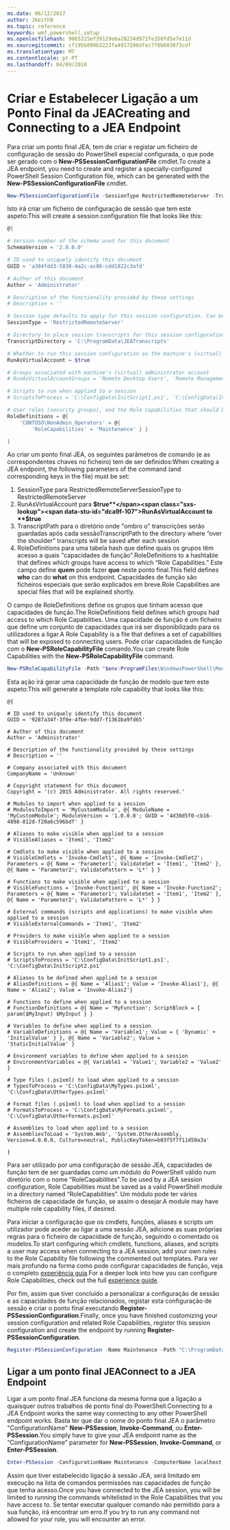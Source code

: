 ```yaml
---
ms.date: 06/12/2017
author: JKeithB
ms.topic: reference
keywords: wmf,powershell,setup
ms.openlocfilehash: 9065315ef39129e6a28234d972fe350fd5e7e11d
ms.sourcegitcommit: cf195b090b3223fa4917206dfec7f0b603873cdf
ms.translationtype: MT
ms.contentlocale: pt-PT
ms.lasthandoff: 04/09/2018
---
```

# <a name="creating-and-connecting-to-a-jea-endpoint"></a><span data-ttu-id="dca9f-102">Criar e Estabelecer Ligação a um Ponto Final da JEA</span><span class="sxs-lookup"><span data-stu-id="dca9f-102">Creating and Connecting to a JEA Endpoint</span></span>
<span data-ttu-id="dca9f-103">Para criar um ponto final JEA, tem de criar e registar um ficheiro de configuração de sessão do PowerShell especial configurada, o que pode ser gerado com o **New-PSSessionConfigurationFile** cmdlet.</span><span class="sxs-lookup"><span data-stu-id="dca9f-103">To create a JEA endpoint, you need to create and register a specially-configured PowerShell Session Configuration file, which can be generated with the **New-PSSessionConfigurationFile** cmdlet.</span></span>

```powershell
New-PSSessionConfigurationFile -SessionType RestrictedRemoteServer -TranscriptDirectory "C:\ProgramData\JEATranscripts" -RunAsVirtualAccount -RoleDefinitions @{ 'CONTOSO\NonAdmin_Operators' = @{ RoleCapabilities = 'Maintenance' }} -Path "$env:ProgramData\JEAConfiguration\Demo.pssc"
```

<span data-ttu-id="dca9f-104">Isto irá criar um ficheiro de configuração de sessão que tem este aspeto:</span><span class="sxs-lookup"><span data-stu-id="dca9f-104">This will create a session configuration file that looks like this:</span></span>
```powershell
@{

# Version number of the schema used for this document
SchemaVersion = '2.0.0.0'

# ID used to uniquely identify this document
GUID = 'a384fdd3-5830-4a2c-ac86-cdd1822c3afd'

# Author of this document
Author = 'Administrator'

# Description of the functionality provided by these settings
# Description = ''

# Session type defaults to apply for this session configuration. Can be 'RestrictedRemoteServer' (recommended), 'Empty', or 'Default'
SessionType = 'RestrictedRemoteServer'

# Directory to place session transcripts for this session configuration
TranscriptDirectory = 'C:\ProgramData\JEATranscripts'

# Whether to run this session configuration as the machine's (virtual) administrator account
RunAsVirtualAccount = $true

# Groups associated with machine's (virtual) administrator account
# RunAsVirtualAccountGroups = 'Remote Desktop Users', 'Remote Management Users'

# Scripts to run when applied to a session
# ScriptsToProcess = 'C:\ConfigData\InitScript1.ps1', 'C:\ConfigData\InitScript2.ps1'

# User roles (security groups), and the Role Capabilities that should be applied to them when applied to a session
RoleDefinitions = @{
    'CONTOSO\NonAdmin_Operators' = @{
        'RoleCapabilities' = 'Maintenance' } }

}
```
<span data-ttu-id="dca9f-105">Ao criar um ponto final JEA, os seguintes parâmetros de comando (e as correspondentes chaves no ficheiro) tem de ser definidos:</span><span class="sxs-lookup"><span data-stu-id="dca9f-105">When creating a JEA endpoint, the following parameters of the command (and corresponding keys in the file) must be set:</span></span>
1.  <span data-ttu-id="dca9f-106">SessionType para RestrictedRemoteServer</span><span class="sxs-lookup"><span data-stu-id="dca9f-106">SessionType to RestrictedRemoteServer</span></span>
2.  <span data-ttu-id="dca9f-107">RunAsVirtualAccount para **$true**</span><span class="sxs-lookup"><span data-stu-id="dca9f-107">RunAsVirtualAccount to **$true**</span></span>
3.  <span data-ttu-id="dca9f-108">TranscriptPath para o diretório onde "ombro o" transcrições serão guardadas após cada sessão</span><span class="sxs-lookup"><span data-stu-id="dca9f-108">TranscriptPath to the directory where “over the shoulder” transcripts will be saved after each session</span></span>
4.  <span data-ttu-id="dca9f-109">RoleDefinitions para uma tabela hash que define quais os grupos têm acesso a quais "capacidades de função".</span><span class="sxs-lookup"><span data-stu-id="dca9f-109">RoleDefinitions to a hashtable that defines which groups have access to which “Role Capabilities.”</span></span>  <span data-ttu-id="dca9f-110">Este campo define **quem** pode fazer **que** neste ponto final.</span><span class="sxs-lookup"><span data-stu-id="dca9f-110">This field defines **who** can do **what** on this endpoint.</span></span>   <span data-ttu-id="dca9f-111">Capacidades de função são ficheiros especiais que serão explicados em breve.</span><span class="sxs-lookup"><span data-stu-id="dca9f-111">Role Capabilities are special files that will be explained shortly.</span></span>


<span data-ttu-id="dca9f-112">O campo de RoleDefinitions define os grupos que tinham acesso que capacidades de função.</span><span class="sxs-lookup"><span data-stu-id="dca9f-112">The RoleDefinitions field defines which groups had access to which Role Capabilities.</span></span>  <span data-ttu-id="dca9f-113">Uma capacidade de função é um ficheiro que define um conjunto de capacidades que irá ser disponibilizado para os utilizadores a ligar.</span><span class="sxs-lookup"><span data-stu-id="dca9f-113">A Role Capability is a file that defines a set of capabilities that will be exposed to connecting users.</span></span>  <span data-ttu-id="dca9f-114">Pode criar capacidades de função com o **New-PSRoleCapabilityFile** comando.</span><span class="sxs-lookup"><span data-stu-id="dca9f-114">You can create Role Capabilities with the **New-PSRoleCapabilityFile** command.</span></span>

```powershell
New-PSRoleCapabilityFile -Path "$env:ProgramFiles\WindowsPowerShell\Modules\DemoModule\RoleCapabilities\Maintenance.psrc"
```

<span data-ttu-id="dca9f-115">Esta ação irá gerar uma capacidade de função de modelo que tem este aspeto:</span><span class="sxs-lookup"><span data-stu-id="dca9f-115">This will generate a template role capability that looks like this:</span></span>
```
@{

# ID used to uniquely identify this document
GUID = '9287a34f-3f0e-4fbe-9dd7-f1361ba9fd65'

# Author of this document
Author = 'Administrator'

# Description of the functionality provided by these settings
# Description = ''

# Company associated with this document
CompanyName = 'Unknown'

# Copyright statement for this document
Copyright = '(c) 2015 Administrator. All rights reserved.'

# Modules to import when applied to a session
# ModulesToImport = 'MyCustomModule', @{ ModuleName = 'MyCustomModule'; ModuleVersion = '1.0.0.0'; GUID = '4d30d5f0-cb16-4898-812d-f20a6c596bdf' }

# Aliases to make visible when applied to a session
# VisibleAliases = 'Item1', 'Item2'

# Cmdlets to make visible when applied to a session
# VisibleCmdlets = 'Invoke-Cmdlet1', @{ Name = 'Invoke-Cmdlet2'; Parameters = @{ Name = 'Parameter1'; ValidateSet = 'Item1', 'Item2' }, @{ Name = 'Parameter2'; ValidatePattern = 'L*' } }

# Functions to make visible when applied to a session
# VisibleFunctions = 'Invoke-Function1', @{ Name = 'Invoke-Function2'; Parameters = @{ Name = 'Parameter1'; ValidateSet = 'Item1', 'Item2' }, @{ Name = 'Parameter2'; ValidatePattern = 'L*' } }

# External commands (scripts and applications) to make visible when applied to a session
# VisibleExternalCommands = 'Item1', 'Item2'

# Providers to make visible when applied to a session
# VisibleProviders = 'Item1', 'Item2'

# Scripts to run when applied to a session
# ScriptsToProcess = 'C:\ConfigData\InitScript1.ps1', 'C:\ConfigData\InitScript2.ps1'

# Aliases to be defined when applied to a session
# AliasDefinitions = @{ Name = 'Alias1'; Value = 'Invoke-Alias1'}, @{ Name = 'Alias2'; Value = 'Invoke-Alias2'}

# Functions to define when applied to a session
# FunctionDefinitions = @{ Name = 'MyFunction'; ScriptBlock = { param($MyInput) $MyInput } }

# Variables to define when applied to a session
# VariableDefinitions = @{ Name = 'Variable1'; Value = { 'Dynamic' + 'InitialValue' } }, @{ Name = 'Variable2'; Value = 'StaticInitialValue' }

# Environment variables to define when applied to a session
# EnvironmentVariables = @{ Variable1 = 'Value1'; Variable2 = 'Value2' }

# Type files (.ps1xml) to load when applied to a session
# TypesToProcess = 'C:\ConfigData\MyTypes.ps1xml', 'C:\ConfigData\OtherTypes.ps1xml'

# Format files (.ps1xml) to load when applied to a session
# FormatsToProcess = 'C:\ConfigData\MyFormats.ps1xml', 'C:\ConfigData\OtherFormats.ps1xml'

# Assemblies to load when applied to a session
# AssembliesToLoad = 'System.Web', 'System.OtherAssembly, Version=4.0.0.0, Culture=neutral, PublicKeyToken=b03f5f7f11d50a3a'

}

```
<span data-ttu-id="dca9f-116">Para ser utilizado por uma configuração de sessão JEA, capacidades de função tem de ser guardadas como um módulo do PowerShell válido num diretório com o nome "RoleCapabilities".</span><span class="sxs-lookup"><span data-stu-id="dca9f-116">To be used by a JEA session configuration, Role Capabilities must be saved as a valid PowerShell module in a directory named “RoleCapabilities”.</span></span> <span data-ttu-id="dca9f-117">Um módulo pode ter vários ficheiros de capacidade de função, se assim o desejar.</span><span class="sxs-lookup"><span data-stu-id="dca9f-117">A module may have multiple role capability files, if desired.</span></span>

<span data-ttu-id="dca9f-118">Para iniciar a configuração que os cmdlets, funções, aliases e scripts um utilizador pode aceder ao ligar a uma sessão JEA, adicione as suas próprias regras para o ficheiro de capacidade de função, seguindo o comentado os modelos.</span><span class="sxs-lookup"><span data-stu-id="dca9f-118">To start configuring which cmdlets, functions, aliases, and scripts a user may access when connecting to a JEA session, add your own rules to the Role Capability file following the commented out templates.</span></span> <span data-ttu-id="dca9f-119">Para ver mais profundo na forma como pode configurar capacidades de função, veja o completo [experiência guia](http://aka.ms/JEA).</span><span class="sxs-lookup"><span data-stu-id="dca9f-119">For a deeper look into how you can configure Role Capabilities, check out the full [experience guide](http://aka.ms/JEA).</span></span>

<span data-ttu-id="dca9f-120">Por fim, assim que tiver concluído a personalizar a configuração de sessão e as capacidades de função relacionados, registar esta configuração de sessão e criar o ponto final executando **Register-PSSessionConfiguration**.</span><span class="sxs-lookup"><span data-stu-id="dca9f-120">Finally, once you have finished customizing your session configuration and related Role Capabilities, register this session configuration and create the endpoint by running **Register-PSSessionConfiguration**.</span></span>

```powershell
Register-PSSessionConfiguration -Name Maintenance -Path "C:\ProgramData\JEAConfiguration\Demo.pssc"
```

## <a name="connect-to-a-jea-endpoint"></a><span data-ttu-id="dca9f-121">Ligar a um ponto final JEA</span><span class="sxs-lookup"><span data-stu-id="dca9f-121">Connect to a JEA Endpoint</span></span>
<span data-ttu-id="dca9f-122">Ligar a um ponto final JEA funciona da mesma forma que a ligação a quaisquer outros trabalhos de ponto final do PowerShell.</span><span class="sxs-lookup"><span data-stu-id="dca9f-122">Connecting to a JEA Endpoint works the same way connecting to any other PowerShell endpoint works.</span></span>  <span data-ttu-id="dca9f-123">Basta ter que dar o nome do ponto final JEA o parâmetro "ConfigurationName" **New-PSSession**, **Invoke-Command**, ou **Enter-PSSession**.</span><span class="sxs-lookup"><span data-stu-id="dca9f-123">You simply have to give your JEA endpoint name as the “ConfigurationName” parameter for **New-PSSession**, **Invoke-Command**, or **Enter-PSSession**.</span></span>

```powershell
Enter-PSSession -ConfigurationName Maintenance -ComputerName localhost
```
<span data-ttu-id="dca9f-124">Assim que tiver estabelecido ligação à sessão JEA, será limitado em execução na lista de comandos permissões nas capacidades de função que tenha acesso.</span><span class="sxs-lookup"><span data-stu-id="dca9f-124">Once you have connected to the JEA session, you will be limited to running the commands whitelisted in the Role Capabilities that you have access to.</span></span> <span data-ttu-id="dca9f-125">Se tentar executar qualquer comando não permitido para a sua função, irá encontrar um erro.</span><span class="sxs-lookup"><span data-stu-id="dca9f-125">If you try to run any command not allowed for your role, you will encounter an error.</span></span>